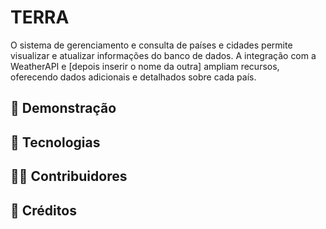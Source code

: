 # TERRA
O sistema de gerenciamento e consulta de países e cidades permite visualizar e atualizar informações do banco de dados. A integração com a WeatherAPI e [depois inserir o nome da outra] ampliam recursos, oferecendo dados adicionais e detalhados sobre cada país.
## 🔎 Demonstração
## 🔧 Tecnologias 
## 🧑‍💻 Contribuidores
## 📃 Créditos

